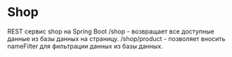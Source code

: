 # Shop
REST сервис shop на Spring Boot
/shop - возвращает все доступные данные из базы данных на страницу.
/shop/product - позволяет вносить nameFilter для фильтрации данных из базы данных.
